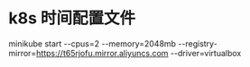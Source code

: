 # k8s 时间配置文件


minikube start --cpus=2 --memory=2048mb --registry-mirror=https://t65rjofu.mirror.aliyuncs.com --driver=virtualbox
